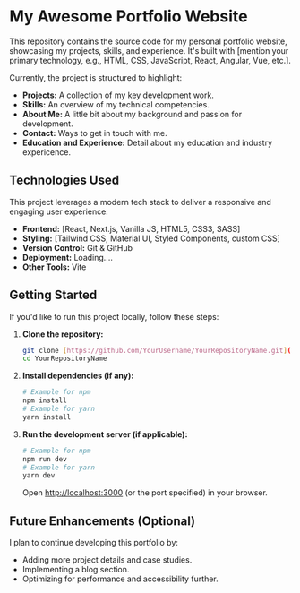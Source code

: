 # My Awesome Portfolio Website

This repository contains the source code for my personal portfolio website, showcasing my projects, skills, and experience. It's built with [mention your primary technology, e.g., HTML, CSS, JavaScript, React, Angular, Vue, etc.].

Currently, the project is structured to highlight:

- **Projects:** A collection of my key development work.
- **Skills:** An overview of my technical competencies.
- **About Me:** A little bit about my background and passion for development.
- **Contact:** Ways to get in touch with me.
- **Education and Experience:** Detail about my education and industry expericence.

## Technologies Used

This project leverages a modern tech stack to deliver a responsive and engaging user experience:

- **Frontend:** [React, Next.js, Vanilla JS, HTML5, CSS3, SASS]
- **Styling:** [Tailwind CSS, Material UI, Styled Components, custom CSS]
- **Version Control:** Git & GitHub
- **Deployment:** Loading....
- **Other Tools:** Vite

## Getting Started

If you'd like to run this project locally, follow these steps:

1.  **Clone the repository:**
    ```bash
    git clone [https://github.com/YourUsername/YourRepositoryName.git](https://github.com/YourUsername/YourRepositoryName.git)
    cd YourRepositoryName
    ```
2.  **Install dependencies (if any):**
    ```bash
    # Example for npm
    npm install
    # Example for yarn
    yarn install
    ```
3.  **Run the development server (if applicable):**
    ```bash
    # Example for npm
    npm run dev
    # Example for yarn
    yarn dev
    ```
    Open [http://localhost:3000](http://localhost:3000) (or the port specified) in your browser.

## Future Enhancements (Optional)

I plan to continue developing this portfolio by:

- Adding more project details and case studies.
- Implementing a blog section.
- Optimizing for performance and accessibility further.


